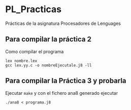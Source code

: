 # PL_Practicas
Prácticas de la asignatura Procesadores de Lenguages

## Para compilar la práctica 2

Como compilar el programa

```
lex nombre.lex
gcc lex.yy.c -o nombreEjecutale.j8 -ll 
```

## Para compilar la Práctica 3 y probarla
Ejecutar `make` y con el fichero ana8 generado ejecutar 

```
./ana8 < programa.j8
```
